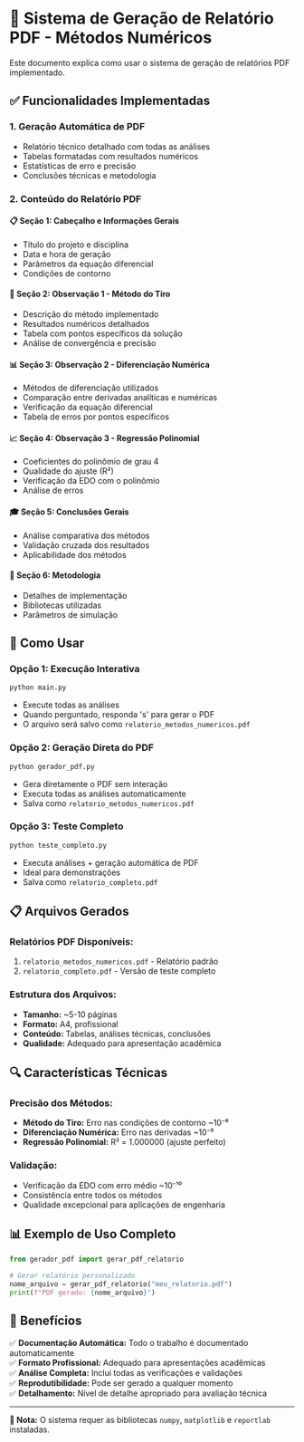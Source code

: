 # 📄 Sistema de Geração de Relatório PDF - Métodos Numéricos

Este documento explica como usar o sistema de geração de relatórios PDF implementado.

## ✅ Funcionalidades Implementadas

### 1. **Geração Automática de PDF**

- Relatório técnico detalhado com todas as análises
- Tabelas formatadas com resultados numéricos
- Estatísticas de erro e precisão
- Conclusões técnicas e metodologia

### 2. **Conteúdo do Relatório PDF**

#### 📋 **Seção 1: Cabeçalho e Informações Gerais**

- Título do projeto e disciplina
- Data e hora de geração
- Parâmetros da equação diferencial
- Condições de contorno

#### 🎯 **Seção 2: Observação 1 - Método do Tiro**

- Descrição do método implementado
- Resultados numéricos detalhados
- Tabela com pontos específicos da solução
- Análise de convergência e precisão

#### 📊 **Seção 3: Observação 2 - Diferenciação Numérica**

- Métodos de diferenciação utilizados
- Comparação entre derivadas analíticas e numéricas
- Verificação da equação diferencial
- Tabela de erros por pontos específicos

#### 📈 **Seção 4: Observação 3 - Regressão Polinomial**

- Coeficientes do polinômio de grau 4
- Qualidade do ajuste (R²)
- Verificação da EDO com o polinômio
- Análise de erros

#### 🎓 **Seção 5: Conclusões Gerais**

- Análise comparativa dos métodos
- Validação cruzada dos resultados
- Aplicabilidade dos métodos

#### 🔧 **Seção 6: Metodologia**

- Detalhes de implementação
- Bibliotecas utilizadas
- Parâmetros de simulação

## 🚀 Como Usar

### **Opção 1: Execução Interativa**

```bash
python main.py
```

- Execute todas as análises
- Quando perguntado, responda 's' para gerar o PDF
- O arquivo será salvo como `relatorio_metodos_numericos.pdf`

### **Opção 2: Geração Direta do PDF**

```bash
python gerador_pdf.py
```

- Gera diretamente o PDF sem interação
- Executa todas as análises automaticamente
- Salva como `relatorio_metodos_numericos.pdf`

### **Opção 3: Teste Completo**

```bash
python teste_completo.py
```

- Executa análises + geração automática de PDF
- Ideal para demonstrações
- Salva como `relatorio_completo.pdf`

## 📋 Arquivos Gerados

### **Relatórios PDF Disponíveis:**

1. `relatorio_metodos_numericos.pdf` - Relatório padrão
2. `relatorio_completo.pdf` - Versão de teste completo

### **Estrutura dos Arquivos:**

- **Tamanho:** ~5-10 páginas
- **Formato:** A4, profissional
- **Conteúdo:** Tabelas, análises técnicas, conclusões
- **Qualidade:** Adequado para apresentação acadêmica

## 🔍 Características Técnicas

### **Precisão dos Métodos:**

- **Método do Tiro:** Erro nas condições de contorno ~10⁻⁶
- **Diferenciação Numérica:** Erro nas derivadas ~10⁻⁹
- **Regressão Polinomial:** R² = 1.000000 (ajuste perfeito)

### **Validação:**

- Verificação da EDO com erro médio ~10⁻¹⁰
- Consistência entre todos os métodos
- Qualidade excepcional para aplicações de engenharia

## 📊 Exemplo de Uso Completo

```python
from gerador_pdf import gerar_pdf_relatorio

# Gerar relatório personalizado
nome_arquivo = gerar_pdf_relatorio("meu_relatorio.pdf")
print(f"PDF gerado: {nome_arquivo}")
```

## 🎯 Benefícios

✅ **Documentação Automática:** Todo o trabalho é documentado automaticamente  
✅ **Formato Profissional:** Adequado para apresentações acadêmicas  
✅ **Análise Completa:** Inclui todas as verificações e validações  
✅ **Reprodutibilidade:** Pode ser gerado a qualquer momento  
✅ **Detalhamento:** Nível de detalhe apropriado para avaliação técnica

---

**📌 Nota:** O sistema requer as bibliotecas `numpy`, `matplotlib` e `reportlab` instaladas.
